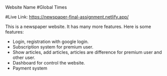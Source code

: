 Website Name #Global Times

#Live Link: https://newspaper-final-assignment.netlify.app/

This is a newspaper website. It has many more features. Here is some features:

- Login, registration with google login.
- Subscription system for premium user.
- Show articles, add articles, articles are difference for premium user and other user.
- Dashboard for control the website.
- Payment system

